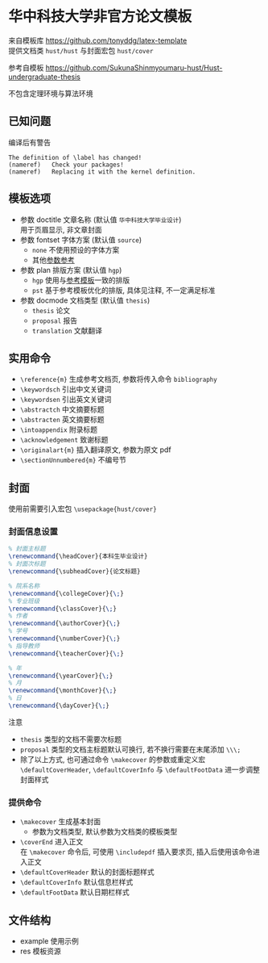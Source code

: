 # 华中科技大学非官方论文模板
来自模板库 <https://github.com/tonyddg/latex-template>  
提供文档类 `hust/hust` 与封面宏包 `hust/cover`

参考自模板 <https://github.com/SukunaShinmyoumaru-hust/Hust-undergraduate-thesis>

不包含定理环境与算法环境  

## 已知问题
编译后有警告
```
The definition of \label has changed! 
(nameref)	Check your packages! 
(nameref)	Replacing it with the kernel definition.
```

## 模板选项
* 参数 doctitle 文章名称 (默认值 `华中科技大学毕业设计`)  
用于页眉显示, 非文章封面
* 参数 fontset 字体方案 (默认值 `source`)  
    * `none` 不使用预设的字体方案
    * 其他[参数参考](/utility/README.MD#中文字体方案-fontsetsc)
* 参数 plan 排版方案 (默认值 `hgp`)
    * `hgp` 使用与[参考模板](https://github.com/SukunaShinmyoumaru-hust/Hust-undergraduate-thesis/blob/main/template/hust.cls)一致的排版
    * `pst` 基于参考模板优化的排版, 具体见注释, 不一定满足标准
* 参数 docmode 文档类型 (默认值 `thesis`)
    * `thesis` 论文
    * `proposal` 报告
    * `translation` 文献翻译

## 实用命令
* `\reference{m}` 生成参考文档页, 参数将传入命令 `bibliography`
* `\keywordsch` 引出中文关键词
* `\keywordsen` 引出英文关键词
* `\abstractch` 中文摘要标题
* `\abstracten` 英文摘要标题
* `\intoappendix` 附录标题
* `\acknowledgement` 致谢标题
* `\originalart{m}` 插入翻译原文, 参数为原文 pdf
* `\sectionUnnumbered{m}` 不编号节

## 封面
使用前需要引入宏包 `\usepackage{hust/cover}`

### 封面信息设置
```latex
% 封面主标题
\renewcommand{\headCover}{本科生毕业设计}
% 封面次标题
\renewcommand{\subheadCover}{论文标题}

% 院系名称
\renewcommand{\collegeCover}{\;}
% 专业班级
\renewcommand{\classCover}{\;}
% 作者
\renewcommand{\authorCover}{\;}
% 学号
\renewcommand{\numberCover}{\;}
% 指导教师
\renewcommand{\teacherCover}{\;}

% 年
\renewcommand{\yearCover}{\;}
% 月
\renewcommand{\monthCover}{\;}
% 日
\renewcommand{\dayCover}{\;}
```

注意
* `thesis` 类型的文档不需要次标题
* `proposal` 类型的文档主标题默认可换行, 若不换行需要在末尾添加 `\\\;`
* 除了以上方式, 也可通过命令 `\makecover` 的参数或重定义宏 `\defaultCoverHeader`, `\defaultCoverInfo` 与 `\defaultFootData` 进一步调整封面样式

### 提供命令
* `\makecover` 生成基本封面
    * 参数为文档类型, 默认参数为文档类的模板类型
* `\coverEnd` 进入正文    
在 `\makecover` 命令后, 可使用 `\includepdf` 插入要求页, 插入后使用该命令进入正文
* `\defaultCoverHeader` 默认的封面标题样式
* `\defaultCoverInfo` 默认信息栏样式
* `\defaultFootData` 默认日期栏样式

## 文件结构
* example 使用示例
* res 模板资源

